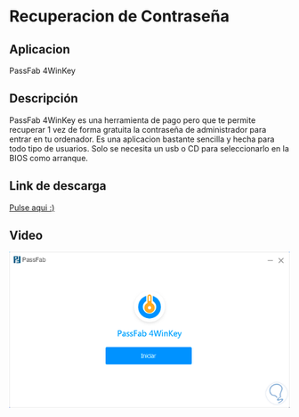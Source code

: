 # Recuperacion de Contraseña

## Aplicacion
PassFab 4WinKey
## Descripción
PassFab 4WinKey es una herramienta de pago pero que te permite recuperar 1 vez de forma gratuita la contraseña de administrador para entrar en tu ordenador. Es una aplicacion bastante sencilla y hecha para todo tipo de usuarios. Solo se necesita un usb o CD para seleccionarlo en la BIOS como arranque.
## Link de descarga
[Pulse aqui :)](https://www.passfab.net/sem/4winkey-windows-password-recovery.html?gad=1&gclid=CjwKCAjwo7iiBhAEEiwAsIxQEXolNvwSYBblDwETxNjR7-udqVtOj1NxDOppPtHNDHhULA3RUdgXGRoCEpYQAvD_BwE)

## Video


![image](/contenidos/passfab.png)
